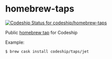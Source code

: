 # homebrew-taps

[![Codeship Status for codeship/homebrew-taps](https://app.codeship.com/projects/14bf73f0-be85-0135-926e-72379a217d2f/status?branch=master)](https://app.codeship.com/projects/259901)

Public [homebrew tap](https://docs.brew.sh/Taps.html) for Codeship

Example:

`$ brew cask install codeship/taps/jet`
